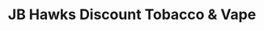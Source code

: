 ---
title: "JB Hawks Discount Tobacco & Vape"
url: /springfield/jb-hawks-discount-tobacco-und-vape/
shop: E-Zigaretten
---